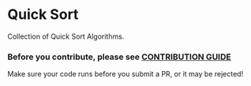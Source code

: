 # Quick Sort 
Collection of Quick Sort Algorithms. 

### Before you contribute, please see [CONTRIBUTION GUIDE](https://github.com/kohchihao/quick-sort/blob/master/Contributing.md)

Make sure your code runs before you submit a PR, or it may be rejected!
